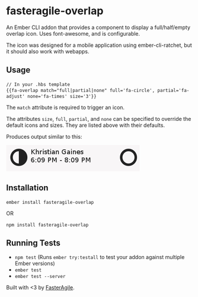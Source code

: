 
# fasteragile-overlap

An Ember CLI addon that provides a component to display a full/half/empty overlap icon.
Uses font-awesome, and is configurable.

The icon was designed for a mobile application using ember-cli-ratchet, but
it should also work with webapps.

## Usage

```
// In your .hbs template
{{fa-overlap match="full|partial|none" full='fa-circle', partial='fa-adjust' none='fa-times' size='3'}}
```
The `match` attribute is required to trigger an icon.

The attributes `size`, `full`, `partial`, and `none` can be specified to
override the default icons and sizes. They are listed above with their defaults.

Produces output similar to this:

![icon](https://raw.githubusercontent.com/fasteragile/fasteragile-overlap/master/vendor/fasteragile-overlap-example.png)

## Installation

```
ember install fasteragile-overlap
```

OR

```
npm install fasteragile-overlap
```

## Running Tests

* `npm test` (Runs `ember try:testall` to test your addon against multiple Ember versions)
* `ember test`
* `ember test --server`

Built with <3 by [FasterAgile](http://www.fasteragile.com).
